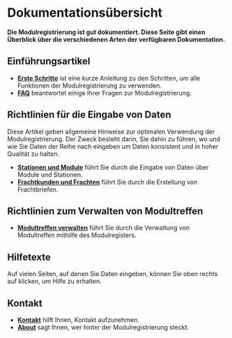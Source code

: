 ﻿# Dokumentationsübersicht
**Die Modulregistrierung ist gut dokumentiert.
Diese Seite gibt einen Überblick über die verschiedenen Arten der verfügbaren Dokumentation.**

## Einführungsartikel

- [**Erste Schritte**](Content/articles-getstarted) ist eine kurze Anleitung zu den Schritten, um alle Funktionen der Modulregistrierung zu verwenden.
- [**FAQ**](Content/articles-FAQ) beantwortet einige Ihrer Fragen zur Modulregistrierung.

## Richtlinien für die Eingabe von Daten
Diese Artikel geben allgemeine Hinweise zur optimalen Verwendung der Modulregistrierung.
Der Zweck besteht darin, Sie dahin zu führen, wo und wie Sie Daten der Reihe nach eingeben
um Daten konsistent und in hoher Qualität zu halten.
- [**Stationen und Module**](Content/articles-modulesandstations) führt Sie durch die Eingabe von Daten über Module und Stationen.
- [**Frachtkunden und Frachten**](Content/articles-CustomersAndFreights) führt Sie durch die Erstellung von Frachtbriefen.

## Richtlinien zum Verwalten von Modultreffen
- [**Modultreffen verwalten**](Content/articles-managemodulemeetings) führt Sie durch die Verwaltung von Modultreffen mithilfe des Modulregisters.

## Hilfetexte
Auf vielen Seiten, auf denen Sie Daten eingeben, können Sie oben rechts auf <span class="fa fa-question-circle"></span> klicken, um Hilfe zu erhalten.

## Kontakt
- [**Kontakt**](Contact) hilft Ihnen, Kontakt aufzunehmen.
- [**About**](About) sagt Ihnen, wer hinter der Modulregistrierung steckt.
